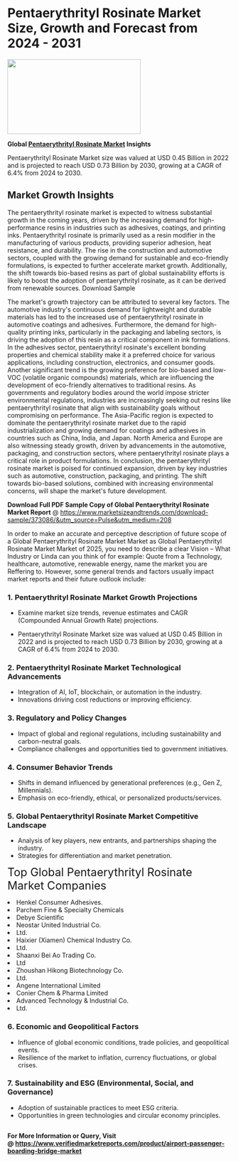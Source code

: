 <H1>Pentaerythrityl Rosinate Market Size, Growth and Forecast from 2024 - 2031</H1><img class="aligncenter size-medium wp-image-584254" src="https://thirdeyenews.in/wp-content/uploads/2024/09/Global-Market-Research-300x168.jpeg" alt="" width="300" height="168" /><p><strong>Global&nbsp;<a href="https://www.marketsizeandtrends.com/download-sample/373086/&amp;utm_source=Pulse&amp;utm_medium=208">Pentaerythrityl Rosinate Market</a> Insights</strong></p><p>Pentaerythrityl Rosinate Market size was valued at USD 0.45 Billion in 2022 and is projected to reach USD 0.73 Billion by 2030, growing at a CAGR of 6.4% from 2024 to 2030.</p><p><h2>Market Growth Insights</h2> <p>The pentaerythrityl rosinate market is expected to witness substantial growth in the coming years, driven by the increasing demand for high-performance resins in industries such as adhesives, coatings, and printing inks. Pentaerythrityl rosinate is primarily used as a resin modifier in the manufacturing of various products, providing superior adhesion, heat resistance, and durability. The rise in the construction and automotive sectors, coupled with the growing demand for sustainable and eco-friendly formulations, is expected to further accelerate market growth. Additionally, the shift towards bio-based resins as part of global sustainability efforts is likely to boost the adoption of pentaerythrityl rosinate, as it can be derived from renewable sources. Download Sample </p> <p>The market's growth trajectory can be attributed to several key factors. The automotive industry's continuous demand for lightweight and durable materials has led to the increased use of pentaerythrityl rosinate in automotive coatings and adhesives. Furthermore, the demand for high-quality printing inks, particularly in the packaging and labeling sectors, is driving the adoption of this resin as a critical component in ink formulations. In the adhesives sector, pentaerythrityl rosinate's excellent bonding properties and chemical stability make it a preferred choice for various applications, including construction, electronics, and consumer goods. Another significant trend is the growing preference for bio-based and low-VOC (volatile organic compounds) materials, which are influencing the development of eco-friendly alternatives to traditional resins. As governments and regulatory bodies around the world impose stricter environmental regulations, industries are increasingly seeking out resins like pentaerythrityl rosinate that align with sustainability goals without compromising on performance. The Asia-Pacific region is expected to dominate the pentaerythrityl rosinate market due to the rapid industrialization and growing demand for coatings and adhesives in countries such as China, India, and Japan. North America and Europe are also witnessing steady growth, driven by advancements in the automotive, packaging, and construction sectors, where pentaerythrityl rosinate plays a critical role in product formulations. In conclusion, the pentaerythrityl rosinate market is poised for continued expansion, driven by key industries such as automotive, construction, packaging, and printing. The shift towards bio-based solutions, combined with increasing environmental concerns, will shape the market's future development. </p><p><span class=""><strong>Download Full PDF Sample Copy of Global Pentaerythrityl Rosinate Market Report</strong> @ <a href="https://www.marketsizeandtrends.com/download-sample/373086/&amp;utm_source=Pulse&amp;utm_medium=208" target="_blank">https://www.marketsizeandtrends.com/download-sample/373086/&amp;utm_source=Pulse&amp;utm_medium=208</a></span></p><p>In order to make an accurate and perceptive description of future scope of a Global&nbsp;Pentaerythrityl Rosinate Market Market as Global&nbsp;Pentaerythrityl Rosinate Market Market of 2025, you need to describe a clear Vision &ndash; What Industry or Linda can you think of for example: Quote from a Technology, healthcare, automotive, renewable energy, name the market you are Reffering to. However, some general trends and factors usually impact market reports and their future outlook include:</p><h3>1.&nbsp;<strong>Pentaerythrityl Rosinate Market Growth Projections</strong></h3><ul><li>Examine market size trends, revenue estimates and CAGR (Compounded Annual Growth Rate) projections.</li><li><p>Pentaerythrityl Rosinate Market size was valued at USD 0.45 Billion in 2022 and is projected to reach USD 0.73 Billion by 2030, growing at a CAGR of 6.4% from 2024 to 2030.</p></li></ul><h3>2.&nbsp;<strong>Pentaerythrityl Rosinate Market Technological Advancements</strong></h3><ul><li>Integration of AI, IoT, blockchain, or automation in the industry.</li><li>Innovations driving cost reductions or improving efficiency.</li></ul><h3>3.&nbsp;<strong>Regulatory and Policy Changes</strong></h3><ul><li>Impact of global and regional regulations, including sustainability and carbon-neutral goals.</li><li>Compliance challenges and opportunities tied to government initiatives.</li></ul><h3>4.&nbsp;<strong>Consumer Behavior Trends</strong></h3><ul><li>Shifts in demand influenced by generational preferences (e.g., Gen Z, Millennials).</li><li>Emphasis on eco-friendly, ethical, or personalized products/services.</li></ul><h3>5.&nbsp;<strong>Global Pentaerythrityl Rosinate Market Competitive Landscape</strong></h3><ul><li>Analysis of key players, new entrants, and partnerships shaping the industry.</li><li>Strategies for differentiation and market penetration.</li></ul><p data-pm-slice="1 1 []"><span style="color: inherit; font-family: inherit; font-size: 25px;">Top Global Pentaerythrityl Rosinate Market Companies</span></p><div class="" data-test-id=""><p><li>Henkel Consumer Adhesives.</li><li> Parchem Fine & Specialty Chemicals</li><li> Debye Scientific</li><li> Neostar United Industrial Co.</li><li> Ltd.</li><li> Haixier (Xiamen) Chemical Industry Co.</li><li> Ltd.</li><li> Shaanxi Bei Ao Trading Co.</li><li>Ltd</li><li> Zhoushan Hikong Biotechnology Co.</li><li>Ltd.</li><li> Angene International Limited</li><li> Conier Chem & Pharma Limited</li><li> Advanced Technology & Industrial Co.</li><li> Ltd.</li></p></div><h3>6.&nbsp;<strong>Economic and Geopolitical Factors</strong></h3><ul><li>Influence of global economic conditions, trade policies, and geopolitical events.</li><li>Resilience of the market to inflation, currency fluctuations, or global crises.</li></ul><h3>7.&nbsp;<strong>Sustainability and ESG (Environmental, Social, and Governance)</strong></h3><ul><li>Adoption of sustainable practices to meet ESG criteria.</li><li>Opportunities in green technologies and circular economy principles.</li></ul><h2><strong style="font-size: 14px;">For More Information or Query, Visit @&nbsp;</strong><a style="background-color: #ffffff; font-size: 14px;" href="https://www.marketsizeandtrends.com/report/pentaerythrityl-rosinate-market/" target="_blank">https://www.verifiedmarketreports.com/product/airport-passenger-boarding-bridge-market</a></h2>
